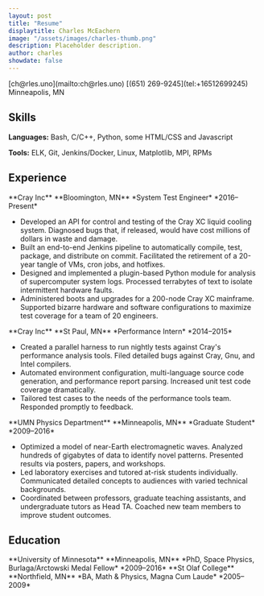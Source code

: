 ```yaml
---
layout: post
title: "Resume"
displaytitle: Charles McEachern
image: "/assets/images/charles-thumb.png"
description: Placeholder description.
author: charles
showdate: false
---
```


<span class="pool">
    <span class="floater">
        <i class="fas fa-envelope" aria-hidden="true"></i> [ch@rles.uno](mailto:ch@rles.uno)
    </span>
<!--
    <span class="floater">
        <i class="fa fa-link" aria-hidden="true"></i> [charles.uno](http://charles.uno)
    </span>
-->
<!--
    <span class="floater">
        <i class="fa fa-github" aria-hidden="true"></i> [`charles_uno`](https://github.com/charles-uno)
    </span>
-->
    <span class="floater">
        <i class="fa fa-phone" aria-hidden="true"></i> [(651) 269-9245](tel:+16512699245)
    </span>
    <span class="floater">
        <i class="fas fa-map-marker-alt" aria-hidden="true"></i> Minneapolis, MN
    </span>
</span>

## Skills

**Languages:** Bash, C/C++, Python, some HTML/CSS and Javascript

**Tools:** ELK, Git, Jenkins/Docker, Linux, Matplotlib, MPI, RPMs

## Experience

<span class="pool">
<span class="floater">
**Cray Inc**
</span>
<span class="floater">
**Bloomington, MN**
</span>
</span>
<span class="pool">
<span class="floater">
*System Test Engineer*
</span>
<span class="floater">
*2016–Present*
</span>
</span>

- Developed an API for control and testing of the Cray XC liquid cooling system. Diagnosed bugs that, if released, would have cost millions of dollars in waste and damage.
- Built an end-to-end Jenkins pipeline to automatically compile, test, package, and distribute on commit. Facilitated the retirement of a 20-year tangle of VMs, cron jobs, and hotfixes.
- Designed and implemented a plugin-based Python module for analysis of supercomputer system logs. Processed terrabytes of text to isolate intermittent hardware faults.
- Administered boots and upgrades for a 200-node Cray XC mainframe. Supported bizarre hardware and software configurations to maximize test coverage for a team of 20 engineers.

<span class="pool">
<span class="floater">
**Cray Inc**
</span>
<span class="floater">
**St Paul, MN**
</span>
</span>
<span class="pool">
<span class="floater">
*Performance Intern*
</span>
<span class="floater">
*2014–2015*
</span>
</span>

- Created a parallel harness to run nightly tests against Cray's performance analysis tools. Filed detailed bugs against Cray, Gnu, and Intel compilers.
- Automated environment configuration, multi-language source code generation, and performance report parsing. Increased unit test code coverage dramatically.
- Tailored test cases to the needs of the performance tools team. Responded promptly to feedback.

<span class="pool">
<span class="floater">
**UMN Physics Department**
</span>
<span class="floater">
**Minneapolis, MN**
</span>
</span>
<span class="pool">
<span class="floater">
*Graduate Student*
</span>
<span class="floater">
*2009–2016*
</span>
</span>

- Optimized a model of near-Earth electromagnetic waves. Analyzed hundreds of gigabytes of data to identify novel patterns. Presented results via posters, papers, and workshops.
- Led laboratory exercises and tutored at-risk students individually. Communicated detailed concepts to audiences with varied technical backgrounds.
- Coordinated between professors, graduate teaching assistants, and undergraduate tutors as Head TA. Coached new team members to improve student outcomes.

## Education

<span class="pool">
<span class="floater">
**University of Minnesota**
</span>
<span class="floater">
**Minneapolis, MN**
</span>
</span>
<span class="pool">
<span class="floater">
*PhD, Space Physics, Burlaga/Arctowski Medal Fellow*
</span>
<span class="floater">
*2009–2016*
</span>
</span>

<span class="pool">
<span class="floater">
**St Olaf College**
</span>
<span class="floater">
**Northfield, MN**
</span>
</span>
<span class="pool">
<span class="floater">
*BA, Math & Physics, Magna Cum Laude*
</span>
<span class="floater">
*2005–2009*
</span>
</span>
